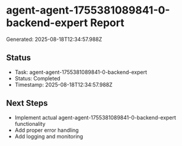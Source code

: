 # agent-agent-1755381089841-0-backend-expert Report

Generated: 2025-08-18T12:34:57.988Z

## Status
- Task: agent-agent-1755381089841-0-backend-expert
- Status: Completed
- Timestamp: 2025-08-18T12:34:57.988Z

## Next Steps
- Implement actual agent-agent-1755381089841-0-backend-expert functionality
- Add proper error handling
- Add logging and monitoring
